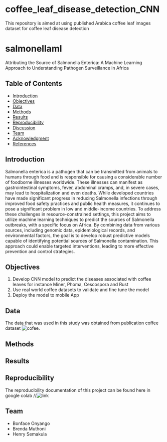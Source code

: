 # coffee_leaf_disease_detection_CNN
This repository is aimed at using published Arabica coffee leaf images dataset  for coffee leaf disease detection
# salmonellaml
Attributing the Source of Salmonella Enterica: A Machine Learning Approach to Understanding Pathogen Surveillance in Africa
## Table of Contents
- [Introduction](#Introduction)
- [Objectives](#Objectives)
- [Data](#Data)
- [Methods](#Methods)
- [Results](#Results)
- [Reproducibility](#Reproducibility)
- [Discussion](#Discussion)
- [Team](#Team)
- [Acknowledgment](#Acknowledgment)
- [References](#References)

## Introduction
Salmonella enterica is a pathogen that can be transmitted from animals to humans through food and is responsible for causing a considerable number of foodborne illnesses worldwide. These illnesses can manifest as gastrointestinal symptoms, fever, abdominal cramps, and, in severe cases, may lead to hospitalization and even deaths. While developed countries have made significant progress in reducing Salmonella infections through improved food safety practices and public health measures, it continues to pose a significant problem in low and middle-income countries. To address these challenges in resource-constrained settings, this project aims to utilize machine learning techniques to predict the sources of Salmonella outbreaks, with a specific focus on Africa. By combining data from various sources, including genomic data, epidemiological records, and environmental factors, the goal is to develop robust predictive models capable of identifying potential sources of Salmonella contamination. This approach could enable targeted interventions, leading to more effective prevention and control strategies.

## Objectives
1. Develop CNN  model to predict the diseases associated with coffee leaves for instance Miner, Phoma, Cescospora and Rust
2. Use real world coffee datasets to validate and fine tune the model
3. Deploy the model to mobile App
## Data
The data that was used in this study was obtained from publication coffee dataset ![cofee](https://www.sciencedirect.com/science/article/pii/S2352340921004261). 

## Methods

## Results

## Reproducibility
The reproducibility documentation of this project can be found here in google colab
//![link]()
 
 ## Team
- Bonface Onyango
- Brenda Muthoni
- Henry Semakula

